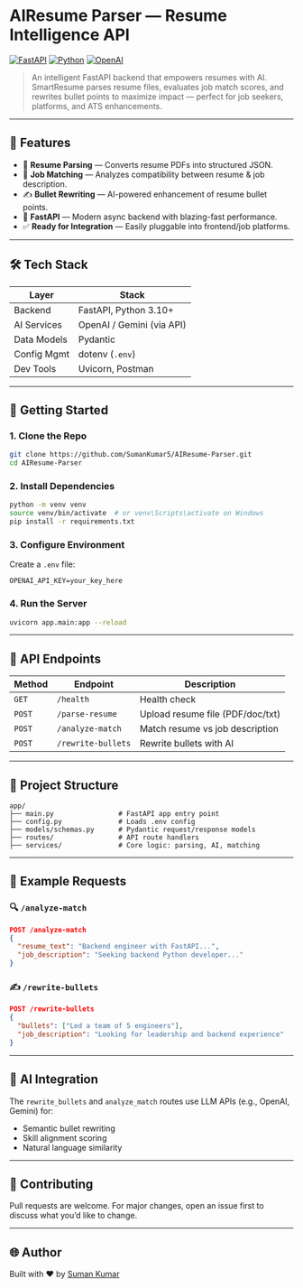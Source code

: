 
# AIResume Parser — Resume Intelligence API

[![FastAPI](https://img.shields.io/badge/FastAPI-0.100.0-009688?logo=fastapi)](https://fastapi.tiangolo.com/)
[![Python](https://img.shields.io/badge/Python-3.10+-blue?logo=python)](https://www.python.org/)
[![OpenAI](https://img.shields.io/badge/AI%20Powered-OpenAI/Gemini-green?logo=openai)](https://openai.com/)

> An intelligent FastAPI backend that empowers resumes with AI. SmartResume parses resume files, evaluates job match scores, and rewrites bullet points to maximize impact — perfect for job seekers, platforms, and ATS enhancements.

---

## 📌 Features

- 📄 **Resume Parsing** — Converts resume PDFs into structured JSON.
- 🧠 **Job Matching** — Analyzes compatibility between resume & job description.
- ✍️ **Bullet Rewriting** — AI-powered enhancement of resume bullet points.
- 🚀 **FastAPI** — Modern async backend with blazing-fast performance.
- ✅ **Ready for Integration** — Easily pluggable into frontend/job platforms.

---

## 🛠️ Tech Stack

| Layer        | Stack                          |
|--------------|--------------------------------|
| Backend      | FastAPI, Python 3.10+          |
| AI Services  | OpenAI / Gemini (via API)      |
| Data Models  | Pydantic                       |
| Config Mgmt  | dotenv (`.env`)                |
| Dev Tools    | Uvicorn, Postman               |

---

## 🚀 Getting Started

### 1. Clone the Repo
```bash
git clone https://github.com/SumanKumar5/AIResume-Parser.git
cd AIResume-Parser
````

### 2. Install Dependencies

```bash
python -m venv venv
source venv/bin/activate  # or venv\Scripts\activate on Windows
pip install -r requirements.txt
```

### 3. Configure Environment

Create a `.env` file:

```env
OPENAI_API_KEY=your_key_here
```

### 4. Run the Server

```bash
uvicorn app.main:app --reload
```

---

## 🧪 API Endpoints

| Method | Endpoint           | Description                      |
| ------ | ------------------ | -------------------------------- |
| `GET`  | `/health`          | Health check                     |
| `POST` | `/parse-resume`    | Upload resume file (PDF/doc/txt) |
| `POST` | `/analyze-match`   | Match resume vs job description  |
| `POST` | `/rewrite-bullets` | Rewrite bullets with AI          |


---

## 📂 Project Structure

```
app/
├── main.py                # FastAPI app entry point
├── config.py              # Loads .env config
├── models/schemas.py      # Pydantic request/response models
├── routes/                # API route handlers
├── services/              # Core logic: parsing, AI, matching
```

---

## 📌 Example Requests

### 🔍 `/analyze-match`

```json
POST /analyze-match
{
  "resume_text": "Backend engineer with FastAPI...",
  "job_description": "Seeking backend Python developer..."
}
```

### ✍️ `/rewrite-bullets`

```json
POST /rewrite-bullets
{
  "bullets": ["Led a team of 5 engineers"],
  "job_description": "Looking for leadership and backend experience"
}
```

---

## 🧠 AI Integration

The `rewrite_bullets` and `analyze_match` routes use LLM APIs (e.g., OpenAI, Gemini) for:

* Semantic bullet rewriting
* Skill alignment scoring
* Natural language similarity

---

## 🙌 Contributing

Pull requests are welcome. For major changes, open an issue first to discuss what you’d like to change.

---

## 🌐 Author

Built with ❤️ by [Suman Kumar](https://github.com/SumanKumar5)


